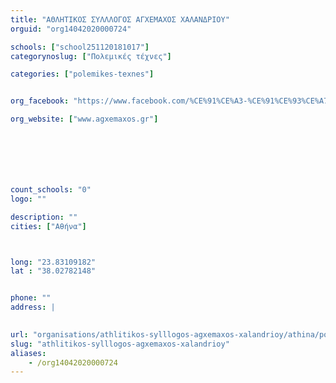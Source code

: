 ```yaml
---
title: "ΑΘΛΗΤΙΚΟΣ ΣΥΛΛΛΟΓΟΣ ΑΓΧΕΜΑΧΟΣ ΧΑΛΑΝΔΡΙΟΥ"
orguid: "org14042020000724"

schools: ["school251120181017"]
categorynoslug: ["Πολεμικές τέχνες"]

categories: ["polemikes-texnes"]


org_facebook: "https://www.facebook.com/%CE%91%CE%A3-%CE%91%CE%93%CE%A7%CE%95%CE%9C%CE%91%CE%A7%CE%9F%CE%A3-%CE%A7%CE%91%CE%9B%CE%91%CE%9D%CE%94%CE%A1%CE%99%CE%9F%CE%A5-153354508040767/"

org_website: ["www.agxemaxos.gr"]







count_schools: "0"
logo: ""

description: ""
cities: ["Αθήνα"]



long: "23.83109182"
lat : "38.02782148"


phone: ""
address: |
    

url: "organisations/athlitikos-sylllogos-agxemaxos-xalandrioy/athina/polemikes-texnes"
slug: "athlitikos-sylllogos-agxemaxos-xalandrioy"
aliases:
    - /org14042020000724
---
```



